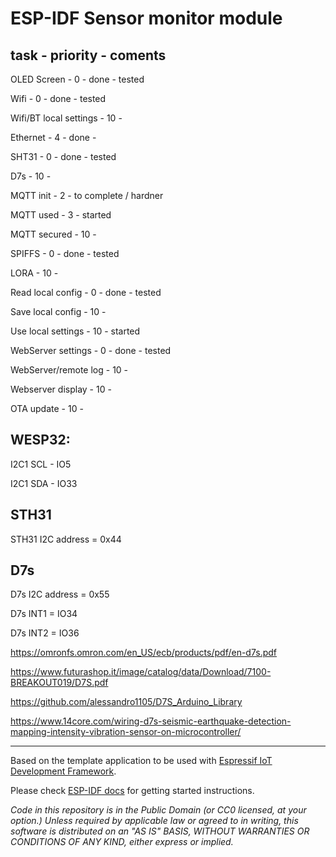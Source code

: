 ESP-IDF Sensor monitor module
=============================

task				- priority - coments
--------------------------------------------
OLED Screen				- 0  - done - tested

Wifi 					- 0  - done - tested

Wifi/BT local settings	- 10 - 

Ethernet				- 4  - done - 

SHT31					- 0  - done - tested

D7s						- 10 - 

MQTT init				- 2  - to complete / hardner

MQTT used				- 3  - started

MQTT secured			- 10 -

SPIFFS					- 0  - done - tested

LORA					- 10 - 

Read local config		- 0  - done - tested

Save local config		- 10 -

Use local settings		- 10 - started

WebServer settings		- 0  - done - tested	

WebServer/remote log	- 10 - 

Webserver display		- 10 - 

OTA update				- 10 -			


WESP32:
--------------------------------------------

I2C1 SCL - IO5

I2C1 SDA - IO33

STH31
--------------------------------------------

STH31 I2C address = 0x44

D7s
--------------------------------------------

D7s I2C address = 0x55

D7s INT1 = IO34

D7s INT2 = IO36

https://omronfs.omron.com/en_US/ecb/products/pdf/en-d7s.pdf

https://www.futurashop.it/image/catalog/data/Download/7100-BREAKOUT019/D7S.pdf

https://github.com/alessandro1105/D7S_Arduino_Library

https://www.14core.com/wiring-d7s-seismic-earthquake-detection-mapping-intensity-vibration-sensor-on-microcontroller/

--------------------------------------------

Based on the template application to be used with [Espressif IoT Development Framework](https://github.com/espressif/esp-idf).

Please check [ESP-IDF docs](https://docs.espressif.com/projects/esp-idf/en/latest/get-started/index.html) for getting started instructions.

*Code in this repository is in the Public Domain (or CC0 licensed, at your option.)
Unless required by applicable law or agreed to in writing, this
software is distributed on an "AS IS" BASIS, WITHOUT WARRANTIES OR
CONDITIONS OF ANY KIND, either express or implied.*
